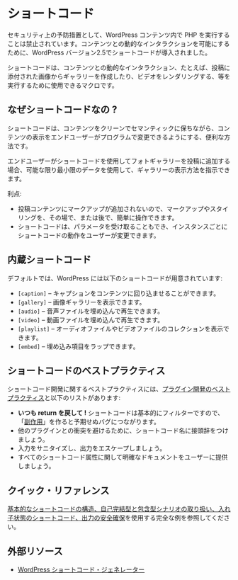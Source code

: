 <!-- 
# Shortcodes
 -->
# ショートコード

<!-- 
As a security precaution, running PHP inside WordPress content is forbidden; to allow dynamic interactions with the content, Shortcodes were presented in WordPress version 2.5.
 -->
セキュリティ上の予防措置として、WordPress コンテンツ内で PHP を実行することは禁止されています。コンテンツとの動的なインタラクションを可能にするために、WordPress バージョン2.5でショートコードが導入されました。

<!-- 
Shortcodes are macros that can be used to perform dynamic interactions with the content. i.e creating a gallery from images attached to the post or rendering a video.
 -->
ショートコードは、コンテンツとの動的なインタラクション、たとえば、投稿に添付された画像からギャラリーを作成したり、ビデオをレンダリングする、等を実行するために使用できるマクロです。

<!-- 
## Why Shortcodes?
 -->
## なぜショートコードなの ?

<!-- 
Shortcodes are a valuable way of keeping content clean and semantic while allowing end users some ability to programmatically alter the presentation of their content.
 -->
ショートコードは、コンテンツをクリーンでセマンティックに保ちながら、コンテンツの表示をエンドユーザーがプログラムで変更できるようにする、便利な方法です。

<!-- 
When the end user adds a photo gallery to their post using a shortcode, they’re using the least data possible to indicate how the gallery should be presented.
 -->
エンドユーザーがショートコードを使用してフォトギャラリーを投稿に追加する場合、可能な限り最小限のデータを使用して、ギャラリーの表示方法を指示できます。

<!-- 
Advantages:
 -->
利点:

<!-- 
- No markup is added to the post content, which means that markup and styling can easily be manipulated on the fly or at a later state.
- Shortcodes can also accept parameters, allowing users to modify how the shortcode behaves on an instance by instance basis.
 -->
- 投稿コンテンツにマークアップが追加されないので、マークアップやスタイリングを、その場で、または後で、簡単に操作できます。
- ショートコードは、パラメータを受け取ることもでき、インスタンスごとにショートコードの動作をユーザーが変更できます。

<!-- 
## Built-in Shortcodes
 -->
## 内蔵ショートコード

<!-- 
By default, WordPress includes the following shortcodes:
 -->
デフォルトでは、WordPress には以下のショートコードが用意されています:

<!-- 
- `[caption]` – allows you to wrap captions around content
- `[gallery]` – allows you to show image galleries
- `[audio]` – allows you to embed and play audio files
- `[video]` – allows you to embed and play video files
- `[playlist]` – allows you to display collection of audio or video files
- `[embed]` – allows you to wrap embedded items
 -->
- `[caption]` – キャプションをコンテンツに回り込ませることができます。
- `[gallery]` – 画像ギャラリーを表示できます。
- `[audio]` – 音声ファイルを埋め込んで再生できます。
- `[video]` – 動画ファイルを埋め込んで再生できます。
- `[playlist]` – オーディオファイルやビデオファイルのコレクションを表示できます。
- `[embed]` – 埋め込み項目をラップできます。

<!-- 
## Shortcode Best Practices
 -->
## ショートコードのベストプラクティス

<!-- 
Best practices for developing shortcodes include the [plugin development best practices](https://developer.wordpress.org/plugins/plugin-basics/best-practices/) and the list below:
 -->
ショートコード開発に関するベストプラクティスには、[プラグイン開発のベストプラクティス](https://developer.wordpress.org/plugins/plugin-basics/best-practices/)と以下のリストがあります:

<!-- 
- **Always return!** Shortcodes are essentially filters, so creating "[side effects](https://en.wikipedia.org/wiki/Side_effect_(computer_science))" will lead to unexpected bugs.
- Prefix your shortcode names to avoid collisions with other plugins.
- Sanitize the input and escape the output.
- Provide users with clear documentation on all shortcode attributes.
 -->
- **いつも return を戻して !** ショートコードは基本的にフィルターですので、「[副作用](https://en.wikipedia.org/wiki/Side_effect_(computer_science))」を作ると予期せぬバグにつながります。
- 他のプラグインとの衝突を避けるために、ショートコード名に接頭辞をつけましょう。
- 入力をサニタイズし、出力をエスケープしましょう。
- すべてのショートコード属性に関して明確なドキュメントをユーザーに提供しましょう。

<!-- 
## Quick Reference
 -->
## クイック・リファレンス

<!-- 
See the complete example of using a [basic shortcode structure, taking care of self-closing and enclosing scenarios, shortcodes within shortcodes and securing output](https://developer.wordpress.org/plugins/shortcodes/shortcodes-with-parameters/#complete-example).
 -->
[基本的なショートコードの構造、自己完結型と包含型シナリオの取り扱い、入れ子状態のショートコード、出力の安全確保](https://developer.wordpress.org/plugins/shortcodes/shortcodes-with-parameters/#complete-example)を使用する完全な例を参照してください。

<!-- 
## External Resources
 -->
## 外部リソース

<!-- 
- [WordPress Shortcodes Generator](https://generatewp.com/shortcodes/)
 -->
- [WordPress ショートコード・ジェネレーター](https://generatewp.com/shortcodes/)